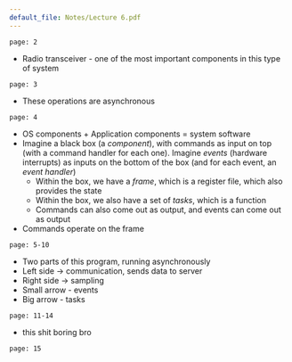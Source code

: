 ```yaml
---
default_file: Notes/Lecture 6.pdf
---
```

```slide-note
page: 2
```
- Radio transceiver - one of the most important components in this type of system
```slide-note
page: 3
```
 - These operations are asynchronous
 ```slide-note
 page: 4
```
- OS components + Application components = system software
- Imagine a black box (a *component*), with commands as input on top (with a command handler for each one). Imagine *events* (hardware interrupts) as inputs on the bottom of the box (and for each event, an *event handler*)
	- Within the box, we have a *frame*, which is a register file, which also provides the state
	- Within the box, we also have a set of *tasks*, which is a function
	- Commands can also come out as output, and events can come out as output
- Commands operate on the frame
```slide-note
page: 5-10
```
- Two parts of this program, running asynchronously
- Left side -> communication, sends data to server
- Right side -> sampling
- Small arrow - events
- Big arrow - tasks
```slide-note
page: 11-14
```
- this shit boring bro
```slide-note
page: 15
```
